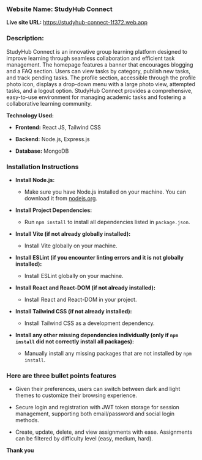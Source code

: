 ### Website Name: StudyHub Connect

**Live site URL:** https://studyhub-connect-1f372.web.app

### Description:
StudyHub Connect is an innovative group learning platform designed to improve learning through seamless collaboration and efficient task management. The homepage features a banner that encourages blogging and a FAQ section. Users can view tasks by category, publish new tasks, and track pending tasks. The profile section, accessible through the profile photo icon, displays a drop-down menu with a large photo view, attempted tasks, and a logout option. StudyHub Connect provides a comprehensive, easy-to-use environment for managing academic tasks and fostering a collaborative learning community.

**Technology Used:**

* **Frontend:** React JS, Tailwind CSS

* **Backend:** Node.js, Express.js
 
* **Database:** MongoDB

### Installation Instructions

* **Install Node.js:** 
   * Make sure you have Node.js installed on your machine. You can download it from [nodejs.org](https://nodejs.org/).

* **Install Project Dependencies:** 
   * Run `npm install` to install all dependencies listed in `package.json`.

* **Install Vite (if not already globally installed):** 
   * Install Vite globally on your machine.

* **Install ESLint (if you encounter linting errors and it is not globally installed):** 
   * Install ESLint globally on your machine.

* **Install React and React-DOM (if not already installed):** 
   * Install React and React-DOM in your project.

* **Install Tailwind CSS (if not already installed):** 
   * Install Tailwind CSS as a development dependency.

* **Install any other missing dependencies individually (only if `npm install` did not correctly install all packages):** 
   * Manually install any missing packages that are not installed by `npm install`.

### **Here are three bullet points features**

* Given their preferences, users can switch between dark and light themes to customize their browsing experience.

* Secure login and registration with JWT token storage for session management, supporting both email/password and social login methods.

* Create, update, delete, and view assignments with ease. Assignments can be filtered by difficulty level (easy, medium, hard).

**Thank you**
